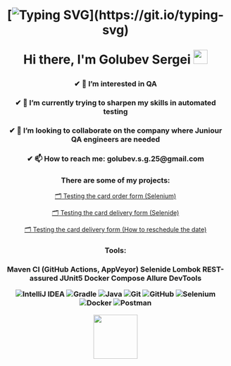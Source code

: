 <h1 align="center">

[![Typing SVG](https://readme-typing-svg.herokuapp.com?font=courier&size=30&color=2d7d2f&background=32283600&lines=Welcome+to+my+profile!)](https://git.io/typing-svg)

Hi there, I'm Golubev Sergei
<img src="https://github.com/blackcater/blackcater/raw/main/images/Hi.gif" height="32"/></h1>

<h3 align="center">✔ 👀 I’m interested in QA</h3>
<h3 align="center">✔ 🌱 I’m currently trying to sharpen my skills in automated testing</h3>
<h3 align="center">✔ 🔭 I’m looking to collaborate on the company where Juniour QA engineers are needed</h3>
<h3 align="center">✔ 📫 How to reach me: golubev.s.g.25@gmail.com</h3>


<h3 align="center">There are some of my projects:</h3>

  
 <p align="center"><a href="https://github.com/SergeiGolybev/SeleniumHW.git">🗂 Testing the card order form (Selenium)</a></p>

 <p align="center"><a href="https://github.com/SergeiGolybev/SelenideHW.git">🗂 Testing the card delivery form (Selenide)</a></p>
 
 <p align="center"><a href="https://github.com/SergeiGolybev/PatternsDataHW.git">🗂 Testing the card delivery form (How to reschedule the date)</a></p>
  
<h3 align="center">Tools:<h3>

<h3 align="center">
  

Maven CI (GitHub Actions, AppVeyor) Selenide Lombok REST-assured JUnit5 Docker Compose Allure DevTools

![IntelliJ IDEA](https://img.shields.io/badge/IntelliJIDEA-000000.svg?style=for-the-badge&logo=intellij-idea&logoColor=white)
![Gradle](https://img.shields.io/badge/Gradle-02303A.svg?style=for-the-badge&logo=Gradle&logoColor=white)
![Java](https://img.shields.io/badge/java-%23ED8B00.svg?style=for-the-badge&logo=java&logoColor=white)
![Git](https://img.shields.io/badge/git-%23F05033.svg?style=for-the-badge&logo=git&logoColor=white)
![GitHub](https://img.shields.io/badge/github-%23121011.svg?style=for-the-badge&logo=github&logoColor=white)
![Selenium](https://img.shields.io/badge/-selenium-%43B02A?style=for-the-badge&logo=selenium&logoColor=white)
![Docker](https://img.shields.io/badge/docker-%230db7ed.svg?style=for-the-badge&logo=docker&logoColor=white)
![Postman](https://img.shields.io/badge/Postman-FF6C37?style=for-the-badge&logo=postman&logoColor=white)
</h3>
  
<div id="header" align="center">
  <img src="https://media.giphy.com/media/M9gbBd9nbDrOTu1Mqx/giphy.gif" width="100"/>
</div>

<!--
**SergeiGolybev/SergeiGolybev** is a ✨ _special_ ✨ repository because its `README.md` (this file) appears on your GitHub profile.

